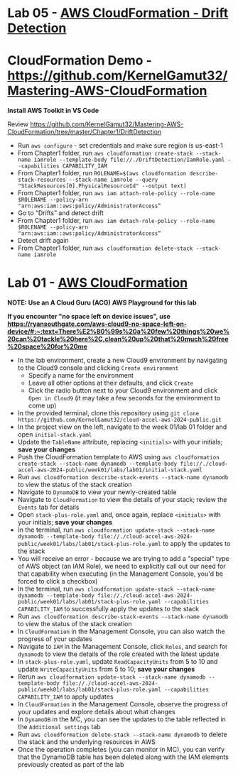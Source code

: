 # Lab 05 - [AWS CloudFormation - Drift Detection](https://github.com/PacktPublishing/Mastering-AWS-CloudFormation/tree/master/Chapter1/DriftDetection)

# CloudFormation Demo - https://github.com/KernelGamut32/Mastering-AWS-CloudFormation

**Install AWS Toolkit in VS Code**

Review https://github.com/KernelGamut32/Mastering-AWS-CloudFormation/tree/master/Chapter1/DriftDetection

* Run `aws configure` - set credentials and make sure region is us-east-1
* From Chapter1 folder, run `aws cloudformation create-stack --stack-name iamrole --template-body file://./DriftDetection/IamRole.yaml --capabilities CAPABILITY_IAM`
* From Chapter1 folder, run `ROLENAME=$(aws cloudformation describe-stack-resources --stack-name iamrole --query "StackResources[0].PhysicalResourceId" --output text)`
* From Chapter1 folder, run `aws iam attach-role-policy --role-name $ROLENAME --policy-arn "arn:aws:iam::aws:policy/AdministratorAccess“`
* Go to “Drifts” and detect drift
* From Chapter1 folder, run `aws iam detach-role-policy --role-name $ROLENAME --policy-arn "arn:aws:iam::aws:policy/AdministratorAccess“`
* Detect drift again
* From Chapter1 folder, run `aws cloudformation delete-stack --stack-name iamrole`

# Lab 01 - [AWS CloudFormation](https://beabetterdev.com/2020/12/06/aws-cloudformation-tutorial/)

**NOTE: Use an A Cloud Guru (ACG) AWS Playground for this lab**

**If you encounter "no space left on device issues", use https://ryansouthgate.com/aws-cloud9-no-space-left-on-device/#:~:text=There%E2%80%99s%20a%20few%20things%20we%20can%20tackle%20here%2C,clean%20up%20that%20much%20free%20space%20for%20me**

* In the lab environment, create a new Cloud9 environment by navigating to the Cloud9 console and clicking `Create environment`
    - Specify a name for the environment
    - Leave all other options at their defaults, and click `Create`
    - Click the radio button next to your Cloud9 environment and click `Open in Cloud9` (it may take a few seconds for the environment to come up)
* In the provided terminal, clone this repository using `git clone https://github.com/KernelGamut32/cloud-accel-aws-2024-public.git`
* In the project view on the left, navigate to the week 01/lab 01 folder and open `initial-stack.yaml`
* Update the `TableName` attribute, replacing `<initials>` with your initials; **save your changes**
* Push the CloudFormation template to AWS using `aws cloudformation create-stack --stack-name dynamodb --template-body file://./cloud-accel-aws-2024-public/week01/labs/lab01/initial-stack.yaml`
* Run `aws cloudformation describe-stack-events --stack-name dynamodb` to view the status of the stack creation
* Navigate to `DynamoDB` to view your newly-created table
* Navigate to `CloudFormation` to view the details of your stack; review the `Events` tab for details
* Open `stack-plus-role.yaml` and, once again, replace `<initials>` with your initials; **save your changes**
* In the terminal, run `aws cloudformation update-stack --stack-name dynamodb --template-body file://./cloud-accel-aws-2024-public/week01/labs/lab01/stack-plus-role.yaml` to apply the updates to the stack
* You will receive an error - because we are trying to add a "special" type of AWS object (an IAM Role), we need to explicitly call out our need for that capability when executing (in the Management Console, you'd be forced to click a checkbox)
* In the terminal, run `aws cloudformation update-stack --stack-name dynamodb --template-body file://./cloud-accel-aws-2024-public/week01/labs/lab01/stack-plus-role.yaml --capabilities CAPABILITY_IAM` to successfully apply the updates to the stack
* Run `aws cloudformation describe-stack-events --stack-name dynamodb` to view the status of the stack creation
* In `CloudFormation` in the Management Console, you can also watch the progress of your updates
* Navigate to `IAM` in the Management Console, click `Roles`, and search for `dynamodb` to view the details of the role created with the latest update
* In `stack-plus-role.yaml`, update `ReadCapacityUnits` from 5 to 10 and update `WriteCapacityUnits` from 5 to 10; **save your changes**
* Rerun `aws cloudformation update-stack --stack-name dynamodb --template-body file://./cloud-accel-aws-2024-public/week01/labs/lab01/stack-plus-role.yaml --capabilities CAPABILITY_IAM` to apply updates
* In `CloudFormation` in the Management Console, observe the progress of your updates and explore details about what changes
* In `DynamoDB` in the MC, you can see the updates to the table reflected in the `Additional settings` tab
* Run `aws cloudformation delete-stack --stack-name dynamodb` to delete the stack and the underlying resources in AWS
* Once the operation completes (you can monitor in MC), you can verify that the DynamoDB table has been deleted along with the IAM elements previously created as part of the lab
